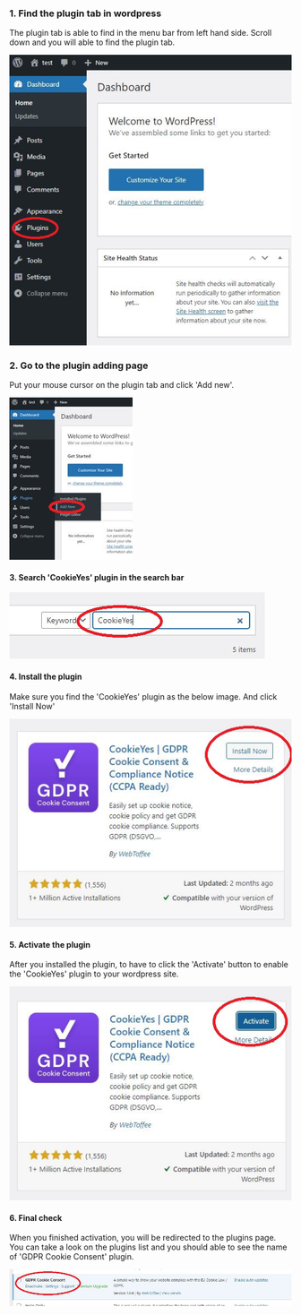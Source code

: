 
### 1. Find the plugin tab in wordpress

The plugin tab is able to find in the menu bar from left hand side.
Scroll down and you will able to find the plugin tab.

![Image](./assets/gd3-1.png)

### 2. Go to the plugin adding page

Put your mouse cursor on the plugin tab and click 'Add new'. 

![Image](./assets/gd3-2.png)

#### 3. Search 'CookieYes' plugin in the search bar

![Image](./assets/gd3-3.png)

#### 4. Install the plugin

Make sure you find the 'CookieYes' plugin as the below image. And click 'Install Now'

![Image](./assets/gd3-4.png)

#### 5. Activate the plugin 

After you installed the plugin, to have to click the 'Activate' button to enable the 'CookieYes' plugin to your wordpress site.

![Image](./assets/gd3-5.png)


#### 6. Final check

When you finished activation, you will be redirected to the plugins page. You can take a look on the plugins list and you should able to see the name of 'GDPR Cookie Consent' plugin. 

![Image](./assets/gd3-6.png)

